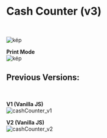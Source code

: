 <h1>Cash Counter (v3)</h1><br>

![kép](https://github.com/nemnorbert/cash_counter/assets/142689400/e94bea9e-55fe-439a-b9e1-5c6566a0c409)


<b>Print Mode</b> <br>
![kép](https://github.com/nemnorbert/cash_counter/assets/142689400/01ce0eba-73b0-47f0-9310-76d482d4fcc2)


<h2>Previous Versions:</h2> <br>

<b>V1 (Vanilla JS)</b> <br>
![cashCounter_v1](https://github.com/nemnorbert/cash_counter/assets/142689400/52deb917-11c7-4196-a9a2-524700b131e2) <br>

<b>V2 (Vanilla JS)</b> <br> 
![cashCounter_v2](https://github.com/nemnorbert/cash_counter/assets/142689400/fb147710-a6e6-4c06-b864-2012c45f99cd) <br>
